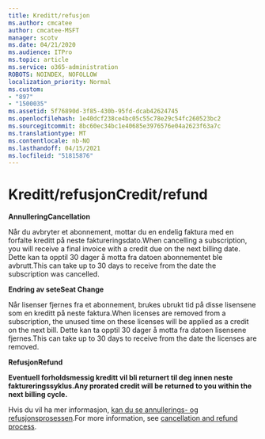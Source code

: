 ```yaml
---
title: Kreditt/refusjon
ms.author: cmcatee
author: cmcatee-MSFT
manager: scotv
ms.date: 04/21/2020
ms.audience: ITPro
ms.topic: article
ms.service: o365-administration
ROBOTS: NOINDEX, NOFOLLOW
localization_priority: Normal
ms.custom:
- "897"
- "1500035"
ms.assetid: 5f76890d-3f85-430b-95fd-dcab42624745
ms.openlocfilehash: 1e40dcf238ce4bc05c55c78e29c54fc260523bc2
ms.sourcegitcommit: 8bc60ec34bc1e40685e3976576e04a2623f63a7c
ms.translationtype: MT
ms.contentlocale: nb-NO
ms.lasthandoff: 04/15/2021
ms.locfileid: "51815876"
---
```

# <a name="creditrefund"></a><span data-ttu-id="6b8dc-102">Kreditt/refusjon</span><span class="sxs-lookup"><span data-stu-id="6b8dc-102">Credit/refund</span></span>

<span data-ttu-id="6b8dc-103">**Annullering**</span><span class="sxs-lookup"><span data-stu-id="6b8dc-103">**Cancellation**</span></span>
  
<span data-ttu-id="6b8dc-104">Når du avbryter et abonnement, mottar du en endelig faktura med en forfalte kreditt på neste faktureringsdato.</span><span class="sxs-lookup"><span data-stu-id="6b8dc-104">When cancelling a subscription, you will receive a final invoice with a credit due on the next billing date.</span></span> <span data-ttu-id="6b8dc-105">Dette kan ta opptil 30 dager å motta fra datoen abonnementet ble avbrutt.</span><span class="sxs-lookup"><span data-stu-id="6b8dc-105">This can take up to 30 days to receive from the date the subscription was cancelled.</span></span>
  
<span data-ttu-id="6b8dc-106">**Endring av sete**</span><span class="sxs-lookup"><span data-stu-id="6b8dc-106">**Seat Change**</span></span>
  
<span data-ttu-id="6b8dc-107">Når lisenser fjernes fra et abonnement, brukes ubrukt tid på disse lisensene som en kreditt på neste faktura.</span><span class="sxs-lookup"><span data-stu-id="6b8dc-107">When licenses are removed from a subscription, the unused time on these licenses will be applied as a credit on the next bill.</span></span> <span data-ttu-id="6b8dc-108">Dette kan ta opptil 30 dager å motta fra datoen lisensene fjernes.</span><span class="sxs-lookup"><span data-stu-id="6b8dc-108">This can take up to 30 days to receive from the date the licenses are removed.</span></span>

<span data-ttu-id="6b8dc-109">**Refusjon**</span><span class="sxs-lookup"><span data-stu-id="6b8dc-109">**Refund**</span></span>

<span data-ttu-id="6b8dc-110">**Eventuell forholdsmessig kreditt vil bli returnert til deg innen neste faktureringssyklus.**</span><span class="sxs-lookup"><span data-stu-id="6b8dc-110">**Any prorated credit will be returned to you within the next billing cycle.**</span></span>

<span data-ttu-id="6b8dc-111">Hvis du vil ha mer informasjon, [kan du se annullerings- og refusjonsprosessen](https://docs.microsoft.com/microsoft-365/commerce/subscriptions/cancel-your-subscription?view=o365-worldwide).</span><span class="sxs-lookup"><span data-stu-id="6b8dc-111">For more information, see [cancellation and refund process](https://docs.microsoft.com/microsoft-365/commerce/subscriptions/cancel-your-subscription?view=o365-worldwide).</span></span> 
